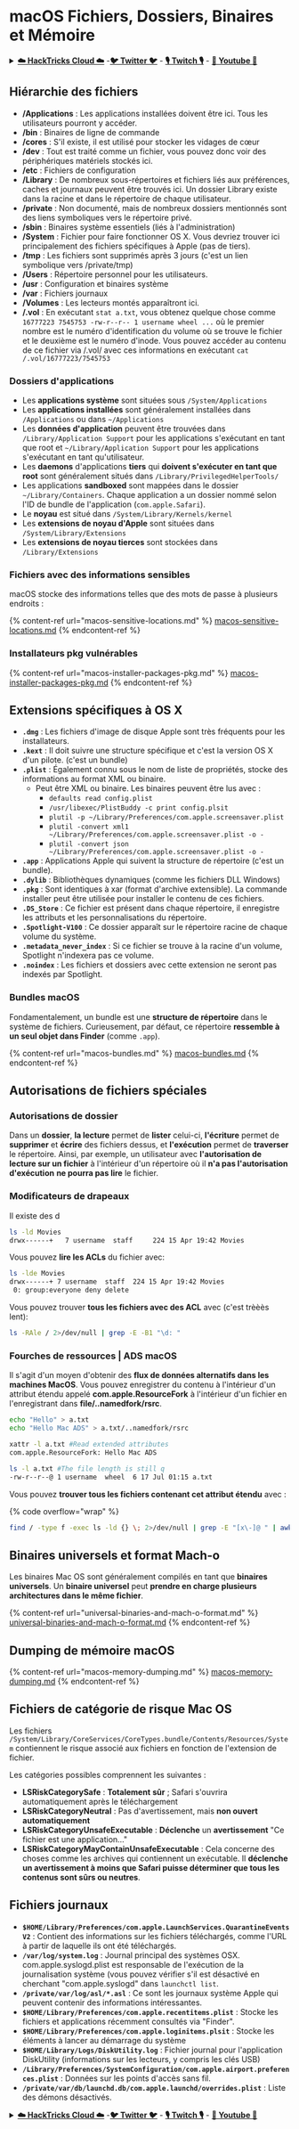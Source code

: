 # macOS Fichiers, Dossiers, Binaires et Mémoire

<details>

<summary><a href="https://cloud.hacktricks.xyz/pentesting-cloud/pentesting-cloud-methodology"><strong>☁️ HackTricks Cloud ☁️</strong></a> -<a href="https://twitter.com/hacktricks_live"><strong>🐦 Twitter 🐦</strong></a> - <a href="https://www.twitch.tv/hacktricks_live/schedule"><strong>🎙️ Twitch 🎙️</strong></a> - <a href="https://www.youtube.com/@hacktricks_LIVE"><strong>🎥 Youtube 🎥</strong></a></summary>

* Travaillez-vous dans une **entreprise de cybersécurité** ? Voulez-vous voir votre **entreprise annoncée dans HackTricks** ? ou voulez-vous avoir accès à la **dernière version de PEASS ou télécharger HackTricks en PDF** ? Consultez les [**PLANS D'ABONNEMENT**](https://github.com/sponsors/carlospolop)!
* Découvrez [**The PEASS Family**](https://opensea.io/collection/the-peass-family), notre collection exclusive de [**NFTs**](https://opensea.io/collection/the-peass-family)
* Obtenez le [**swag officiel PEASS & HackTricks**](https://peass.creator-spring.com)
* **Rejoignez le** [**💬**](https://emojipedia.org/speech-balloon/) [**groupe Discord**](https://discord.gg/hRep4RUj7f) ou le [**groupe telegram**](https://t.me/peass) ou **suivez** moi sur **Twitter** [**🐦**](https://github.com/carlospolop/hacktricks/tree/7af18b62b3bdc423e11444677a6a73d4043511e9/\[https:/emojipedia.org/bird/README.md)[**@carlospolopm**](https://twitter.com/hacktricks\_live)**.**
* **Partagez vos astuces de piratage en soumettant des PR au** [**repo hacktricks**](https://github.com/carlospolop/hacktricks) **et au** [**repo hacktricks-cloud**](https://github.com/carlospolop/hacktricks-cloud).

</details>

## Hiérarchie des fichiers

* **/Applications** : Les applications installées doivent être ici. Tous les utilisateurs pourront y accéder.
* **/bin** : Binaires de ligne de commande
* **/cores** : S'il existe, il est utilisé pour stocker les vidages de cœur
* **/dev** : Tout est traité comme un fichier, vous pouvez donc voir des périphériques matériels stockés ici.
* **/etc** : Fichiers de configuration
* **/Library** : De nombreux sous-répertoires et fichiers liés aux préférences, caches et journaux peuvent être trouvés ici. Un dossier Library existe dans la racine et dans le répertoire de chaque utilisateur.
* **/private** : Non documenté, mais de nombreux dossiers mentionnés sont des liens symboliques vers le répertoire privé.
* **/sbin** : Binaires système essentiels (liés à l'administration)
* **/System** : Fichier pour faire fonctionner OS X. Vous devriez trouver ici principalement des fichiers spécifiques à Apple (pas de tiers).
* **/tmp** : Les fichiers sont supprimés après 3 jours (c'est un lien symbolique vers /private/tmp)
* **/Users** : Répertoire personnel pour les utilisateurs.
* **/usr** : Configuration et binaires système
* **/var** : Fichiers journaux
* **/Volumes** : Les lecteurs montés apparaîtront ici.
* **/.vol** : En exécutant `stat a.txt`, vous obtenez quelque chose comme `16777223 7545753 -rw-r--r-- 1 username wheel ...` où le premier nombre est le numéro d'identification du volume où se trouve le fichier et le deuxième est le numéro d'inode. Vous pouvez accéder au contenu de ce fichier via /.vol/ avec ces informations en exécutant `cat /.vol/16777223/7545753`

### Dossiers d'applications

* Les **applications système** sont situées sous `/System/Applications`
* Les **applications installées** sont généralement installées dans `/Applications` ou dans `~/Applications`
* Les **données d'application** peuvent être trouvées dans `/Library/Application Support` pour les applications s'exécutant en tant que root et `~/Library/Application Support` pour les applications s'exécutant en tant qu'utilisateur.
* Les **daemons** d'applications **tiers** qui **doivent s'exécuter en tant que root** sont généralement situés dans `/Library/PrivilegedHelperTools/`
* Les applications **sandboxed** sont mappées dans le dossier `~/Library/Containers`. Chaque application a un dossier nommé selon l'ID de bundle de l'application (`com.apple.Safari`).
* Le **noyau** est situé dans `/System/Library/Kernels/kernel`
* Les **extensions de noyau d'Apple** sont situées dans `/System/Library/Extensions`
* Les **extensions de noyau tierces** sont stockées dans `/Library/Extensions`

### Fichiers avec des informations sensibles

macOS stocke des informations telles que des mots de passe à plusieurs endroits :

{% content-ref url="macos-sensitive-locations.md" %}
[macos-sensitive-locations.md](macos-sensitive-locations.md)
{% endcontent-ref %}

### Installateurs pkg vulnérables

{% content-ref url="macos-installer-packages-pkg.md" %}
[macos-installer-packages-pkg.md](macos-installer-packages-pkg.md)
{% endcontent-ref %}

## Extensions spécifiques à OS X

* **`.dmg`** : Les fichiers d'image de disque Apple sont très fréquents pour les installateurs.
* **`.kext`** : Il doit suivre une structure spécifique et c'est la version OS X d'un pilote. (c'est un bundle)
* **`.plist`** : Également connu sous le nom de liste de propriétés, stocke des informations au format XML ou binaire.
  * Peut être XML ou binaire. Les binaires peuvent être lus avec :
    * `defaults read config.plist`
    * `/usr/libexec/PlistBuddy -c print config.plsit`
    * `plutil -p ~/Library/Preferences/com.apple.screensaver.plist`
    * `plutil -convert xml1 ~/Library/Preferences/com.apple.screensaver.plist -o -`
    * `plutil -convert json ~/Library/Preferences/com.apple.screensaver.plist -o -`
* **`.app`** : Applications Apple qui suivent la structure de répertoire (c'est un bundle).
* **`.dylib`** : Bibliothèques dynamiques (comme les fichiers DLL Windows)
* **`.pkg`** : Sont identiques à xar (format d'archive extensible). La commande installer peut être utilisée pour installer le contenu de ces fichiers.
* **`.DS_Store`** : Ce fichier est présent dans chaque répertoire, il enregistre les attributs et les personnalisations du répertoire.
* **`.Spotlight-V100`** : Ce dossier apparaît sur le répertoire racine de chaque volume du système.
* **`.metadata_never_index`** : Si ce fichier se trouve à la racine d'un volume, Spotlight n'indexera pas ce volume.
* **`.noindex`** : Les fichiers et dossiers avec cette extension ne seront pas indexés par Spotlight.

### Bundles macOS

Fondamentalement, un bundle est une **structure de répertoire** dans le système de fichiers. Curieusement, par défaut, ce répertoire **ressemble à un seul objet dans Finder** (comme `.app`).&#x20;

{% content-ref url="macos-bundles.md" %}
[macos-bundles.md](macos-bundles.md)
{% endcontent-ref %}

## Autorisations de fichiers spéciales

### Autorisations de dossier

Dans un **dossier**, **la lecture** permet de **lister** celui-ci, **l'écriture** permet de **supprimer** et **écrire** des fichiers dessus, et **l'exécution** permet de **traverser** le répertoire. Ainsi, par exemple, un utilisateur avec **l'autorisation de lecture sur un fichier** à l'intérieur d'un répertoire où il **n'a pas l'autorisation d'exécution** **ne pourra pas lire** le fichier.

### Modificateurs de drapeaux

Il existe des d
```bash
ls -ld Movies
drwx------+   7 username  staff     224 15 Apr 19:42 Movies
```
Vous pouvez **lire les ACLs** du fichier avec:
```bash
ls -lde Movies
drwx------+ 7 username  staff  224 15 Apr 19:42 Movies
 0: group:everyone deny delete
```
Vous pouvez trouver **tous les fichiers avec des ACL** avec (c'est trèèès lent):
```bash
ls -RAle / 2>/dev/null | grep -E -B1 "\d: "
```
### Fourches de ressources | ADS macOS

Il s'agit d'un moyen d'obtenir des **flux de données alternatifs dans les machines MacOS**. Vous pouvez enregistrer du contenu à l'intérieur d'un attribut étendu appelé **com.apple.ResourceFork** à l'intérieur d'un fichier en l'enregistrant dans **file/..namedfork/rsrc**.
```bash
echo "Hello" > a.txt
echo "Hello Mac ADS" > a.txt/..namedfork/rsrc

xattr -l a.txt #Read extended attributes
com.apple.ResourceFork: Hello Mac ADS

ls -l a.txt #The file length is still q
-rw-r--r--@ 1 username  wheel  6 17 Jul 01:15 a.txt
```
Vous pouvez **trouver tous les fichiers contenant cet attribut étendu** avec :

{% code overflow="wrap" %}
```bash
find / -type f -exec ls -ld {} \; 2>/dev/null | grep -E "[x\-]@ " | awk '{printf $9; printf "\n"}' | xargs -I {} xattr -lv {} | grep "com.apple.ResourceFork"
```
## **Binaires universels et** format Mach-o

Les binaires Mac OS sont généralement compilés en tant que **binaires universels**. Un **binaire universel** peut **prendre en charge plusieurs architectures dans le même fichier**.

{% content-ref url="universal-binaries-and-mach-o-format.md" %}
[universal-binaries-and-mach-o-format.md](universal-binaries-and-mach-o-format.md)
{% endcontent-ref %}

## Dumping de mémoire macOS

{% content-ref url="macos-memory-dumping.md" %}
[macos-memory-dumping.md](macos-memory-dumping.md)
{% endcontent-ref %}

## Fichiers de catégorie de risque Mac OS

Les fichiers `/System/Library/CoreServices/CoreTypes.bundle/Contents/Resources/System` contiennent le risque associé aux fichiers en fonction de l'extension de fichier.

Les catégories possibles comprennent les suivantes :

* **LSRiskCategorySafe** : **Totalement** **sûr** ; Safari s'ouvrira automatiquement après le téléchargement
* **LSRiskCategoryNeutral** : Pas d'avertissement, mais **non ouvert automatiquement**
* **LSRiskCategoryUnsafeExecutable** : **Déclenche** un **avertissement** "Ce fichier est une application..."
* **LSRiskCategoryMayContainUnsafeExecutable** : Cela concerne des choses comme les archives qui contiennent un exécutable. Il **déclenche un avertissement à moins que Safari puisse déterminer que tous les contenus sont sûrs ou neutres**.

## Fichiers journaux

* **`$HOME/Library/Preferences/com.apple.LaunchServices.QuarantineEventsV2`** : Contient des informations sur les fichiers téléchargés, comme l'URL à partir de laquelle ils ont été téléchargés.
* **`/var/log/system.log`** : Journal principal des systèmes OSX. com.apple.syslogd.plist est responsable de l'exécution de la journalisation système (vous pouvez vérifier s'il est désactivé en cherchant "com.apple.syslogd" dans `launchctl list`.
* **`/private/var/log/asl/*.asl`** : Ce sont les journaux système Apple qui peuvent contenir des informations intéressantes.
* **`$HOME/Library/Preferences/com.apple.recentitems.plist`** : Stocke les fichiers et applications récemment consultés via "Finder".
* **`$HOME/Library/Preferences/com.apple.loginitems.plsit`** : Stocke les éléments à lancer au démarrage du système
* **`$HOME/Library/Logs/DiskUtility.log`** : Fichier journal pour l'application DiskUtility (informations sur les lecteurs, y compris les clés USB)
* **`/Library/Preferences/SystemConfiguration/com.apple.airport.preferences.plist`** : Données sur les points d'accès sans fil.
* **`/private/var/db/launchd.db/com.apple.launchd/overrides.plist`** : Liste des démons désactivés.

<details>

<summary><a href="https://cloud.hacktricks.xyz/pentesting-cloud/pentesting-cloud-methodology"><strong>☁️ HackTricks Cloud ☁️</strong></a> -<a href="https://twitter.com/hacktricks_live"><strong>🐦 Twitter 🐦</strong></a> - <a href="https://www.twitch.tv/hacktricks_live/schedule"><strong>🎙️ Twitch 🎙️</strong></a> - <a href="https://www.youtube.com/@hacktricks_LIVE"><strong>🎥 Youtube 🎥</strong></a></summary>

* Travaillez-vous dans une **entreprise de cybersécurité** ? Voulez-vous voir votre **entreprise annoncée dans HackTricks** ? ou voulez-vous avoir accès à la **dernière version de PEASS ou télécharger HackTricks en PDF** ? Consultez les [**PLANS D'ABONNEMENT**](https://github.com/sponsors/carlospolop) !
* Découvrez [**The PEASS Family**](https://opensea.io/collection/the-peass-family), notre collection exclusive de [**NFTs**](https://opensea.io/collection/the-peass-family)
* Obtenez le [**swag officiel PEASS & HackTricks**](https://peass.creator-spring.com)
* **Rejoignez le** [**💬**](https://emojipedia.org/speech-balloon/) [**groupe Discord**](https://discord.gg/hRep4RUj7f) ou le [**groupe telegram**](https://t.me/peass) ou **suivez** moi sur **Twitter** [**🐦**](https://github.com/carlospolop/hacktricks/tree/7af18b62b3bdc423e11444677a6a73d4043511e9/\[https:/emojipedia.org/bird/README.md)[**@carlospolopm**](https://twitter.com/hacktricks\_live)**.**
* **Partagez vos astuces de piratage en soumettant des PR au** [**repo hacktricks**](https://github.com/carlospolop/hacktricks) **et au** [**repo hacktricks-cloud**](https://github.com/carlospolop/hacktricks-cloud).

</details>
